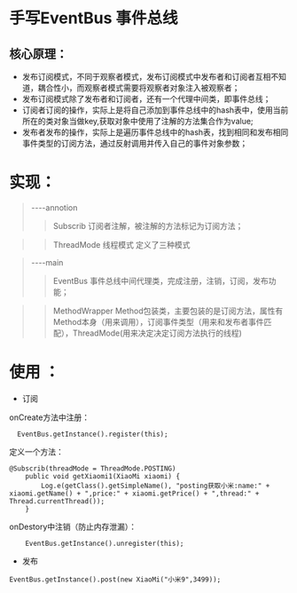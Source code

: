# 手写EventBus 事件总线

## 核心原理：
* 发布订阅模式，不同于观察者模式，发布订阅模式中发布者和订阅者互相不知道，耦合性小，而观察者模式需要将观察者对象注入被观察者；
* 发布订阅模式除了发布者和订阅者，还有一个代理中间类，即事件总线；
* 订阅者订阅的操作，实际上是将自己添加到事件总线中的hash表中，使用当前所在的类对象当做key,获取对象中使用了注解的方法集合作为value;
* 发布者发布的操作，实际上是遍历事件总线中的hash表，找到相同和发布相同事件类型的订阅方法，通过反射调用并传入自己的事件对象参数；

# 实现：
> ----annotion
>> Subscrib 订阅者注解，被注解的方法标记为订阅方法；

>> ThreadMode 线程模式 定义了三种模式

> ----main
>> EventBus 事件总线中间代理类，完成注册，注销，订阅，发布功能；

>> MethodWrapper Method包装类，主要包装的是订阅方法，属性有Method本身（用来调用），订阅事件类型（用来和发布者事件匹配），ThreadMode(用来决定决定订阅方法执行的线程)


# 使用 ：
* 订阅 

onCreate方法中注册：

```
  EventBus.getInstance().register(this);
```

定义一个方法：

```
@Subscrib(threadMode = ThreadMode.POSTING)
    public void getXiaomi1(XiaoMi xiaomi) {
        Log.e(getClass().getSimpleName(), "posting获取小米:name:" + xiaomi.getName() + ",price:" + xiaomi.getPrice() + ",thread:" + Thread.currentThread());
    }
```

onDestory中注销（防止内存泄漏）：

```
    EventBus.getInstance().unregister(this);
```    

* 发布
```
EventBus.getInstance().post(new XiaoMi("小米9",3499));
```


